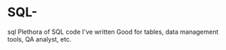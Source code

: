 # SQL-
sql
Plethora of SQL code I've written
Good for tables, data management tools, QA analyst, etc.
